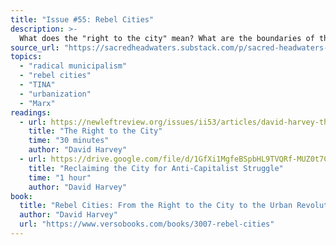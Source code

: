 ```yaml
---
title: "Issue #55: Rebel Cities"
description: >-
  What does the "right to the city" mean? What are the boundaries of the urban environment in globalized capitalism? And can cities themselves be sites of anti-capitalist struggle?
source_url: "https://sacredheadwaters.substack.com/p/sacred-headwaters-55-rebel-cities"
topics:
  - "radical municipalism"
  - "rebel cities"
  - "TINA"
  - "urbanization"
  - "Marx"
readings:
  - url: https://newleftreview.org/issues/ii53/articles/david-harvey-the-right-to-the-city
    title: "The Right to the City"
    time: "30 minutes"
    author: "David Harvey"
  - url: https://drive.google.com/file/d/1GfXi1MgfeBSpbHL9TVQRf-MUZ0t7C3qL/view
    title: "Reclaiming the City for Anti-Capitalist Struggle"
    time: "1 hour"
    author: "David Harvey"
book:
  title: "Rebel Cities: From the Right to the City to the Urban Revolution"
  author: "David Harvey"
  url: "https://www.versobooks.com/books/3007-rebel-cities"
---
```

